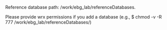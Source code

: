 Reference database path: /work/ebg_lab/referenceDatabases.

Please provide wrx permissions if you add a database (e.g., $ chmod -v -R 777 /work/ebg_lab/referenceDatabases/<new database directory>)
